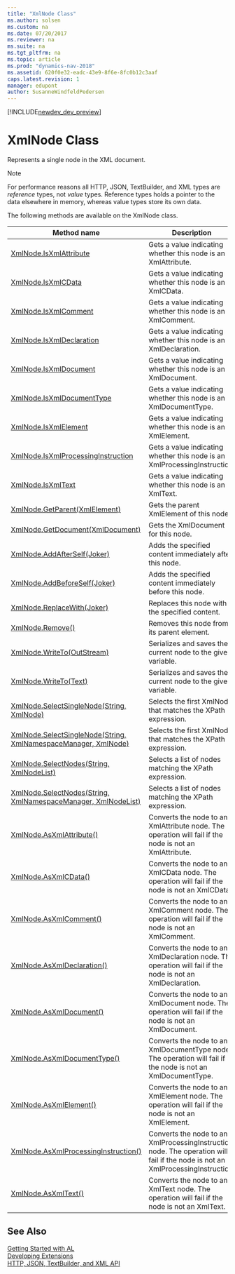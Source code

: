 ```yaml
---
title: "XmlNode Class"
ms.author: solsen
ms.custom: na
ms.date: 07/20/2017
ms.reviewer: na
ms.suite: na
ms.tgt_pltfrm: na
ms.topic: article
ms.prod: "dynamics-nav-2018"
ms.assetid: 620f0e32-eadc-43e9-8f6e-8fc0b12c3aaf
caps.latest.revision: 1
manager: edupont
author: SusanneWindfeldPedersen
---
```


[!INCLUDE[newdev_dev_preview](../includes/newdev_dev_preview.md)]

# XmlNode Class
Represents a single node in the XML document.

> [!NOTE]
> For performance reasons all HTTP, JSON, TextBuilder, and XML types are *reference* types, not *value* types. Reference types holds a pointer to the data elsewhere in memory, whereas value types store its own data.

The following methods are available on the XmlNode class.  
  
|Method name|Description|  
|-----------|-----------|  
|[XmlNode.IsXmlAttribute](xmlnode-isxmlattribute-property.md)|Gets a value indicating whether this node is an XmlAttribute.|  
|[XmlNode.IsXmlCData](xmlnode-isxmlcdata-property.md)|Gets a value indicating whether this node is an XmlCData.|  
|[XmlNode.IsXmlComment](xmlnode-isxmlcomment-property.md)|Gets a value indicating whether this node is an XmlComment.|  
|[XmlNode.IsXmlDeclaration](xmlnode-isxmldeclaration-property.md)|Gets a value indicating whether this node is an XmlDeclaration.|  
|[XmlNode.IsXmlDocument](xmlnode-isxmldocument-property.md)|Gets a value indicating whether this node is an XmlDocument.|  
|[XmlNode.IsXmlDocumentType](xmlnode-isxmldocumenttype-property.md)|Gets a value indicating whether this node is an XmlDocumentType.|  
|[XmlNode.IsXmlElement](xmlnode-isxmlelement-property.md)|Gets a value indicating whether this node is an XmlElement.|  
|[XmlNode.IsXmlProcessingInstruction](xmlnode-isxmlprocessinginstruction-property.md)|Gets a value indicating whether this node is an XmlProcessingInstruction.|  
|[XmlNode.IsXmlText](xmlnode-isxmltext-property.md)|Gets a value indicating whether this node is an XmlText.|  
|[XmlNode.GetParent(XmlElement)](xmlnode-getparent-method.md)|Gets the parent XmlElement of this node.|  
|[XmlNode.GetDocument(XmlDocument)](xmlnode-getdocument-method.md)|Gets the XmlDocument for this node.|  
|[XmlNode.AddAfterSelf(Joker)](xmlnode-addafterself-method.md)|Adds the specified content immediately after this node.|  
|[XmlNode.AddBeforeSelf(Joker)](xmlnode-addbeforeself-method.md)|Adds the specified content immediately before this node.|  
|[XmlNode.ReplaceWith(Joker)](xmlnode-replacewith-method.md)|Replaces this node with the specified content.|  
|[XmlNode.Remove()](xmlnode-remove-method.md)|Removes this node from its parent element.|  
|[XmlNode.WriteTo(OutStream)](xmlnode-writeto-outstream-method.md)|Serializes and saves the current node to the given variable.|  
|[XmlNode.WriteTo(Text)](xmlnode-writeto-text-method.md)|Serializes and saves the current node to the given variable.|  
|[XmlNode.SelectSingleNode(String, XmlNode)](xmlnode-selectsinglenode-xpath-node-method.md)|Selects the first XmlNode that matches the XPath expression.|  
|[XmlNode.SelectSingleNode(String, XmlNamespaceManager, XmlNode)](xmlnode-selectsinglenode-xpath-namespacemanager-node-method.md)|Selects the first XmlNode that matches the XPath expression.|  
|[XmlNode.SelectNodes(String, XmlNodeList)](xmlnode-selectnodes-xpath-nodelist-method.md)|Selects a list of nodes matching the XPath expression.|  
|[XmlNode.SelectNodes(String, XmlNamespaceManager, XmlNodeList)](xmlnode-selectnodes-xpath-namespacemanager-nodelist-method.md)|Selects a list of nodes matching the XPath expression.|  
|[XmlNode.AsXmlAttribute()](xmlnode-asxmlattribute-method.md)|Converts the node to an XmlAttribute node. The operation will fail if the node is not an XmlAttribute.|  
|[XmlNode.AsXmlCData()](xmlnode-asxmlcdata-method.md)|Converts the node to an XmlCData node. The operation will fail if the node is not an XmlCData.|  
|[XmlNode.AsXmlComment()](xmlnode-asxmlcomment-method.md)|Converts the node to an XmlComment node. The operation will fail if the node is not an XmlComment.|  
|[XmlNode.AsXmlDeclaration()](xmlnode-asxmldeclaration-method.md)|Converts the node to an XmlDeclaration node. The operation will fail if the node is not an XmlDeclaration.|  
|[XmlNode.AsXmlDocument()](xmlnode-asxmldocument-method.md)|Converts the node to an XmlDocument node. The operation will fail if the node is not an XmlDocument.|  
|[XmlNode.AsXmlDocumentType()](xmlnode-asxmldocumenttype-method.md)|Converts the node to an XmlDocumentType node. The operation will fail if the node is not an XmlDocumentType.|  
|[XmlNode.AsXmlElement()](xmlnode-asxmlelement-method.md)|Converts the node to an XmlElement node. The operation will fail if the node is not an XmlElement.|  
|[XmlNode.AsXmlProcessingInstruction()](xmlnode-asxmlprocessinginstruction-method.md)|Converts the node to an XmlProcessingInstruction node. The operation will fail if the node is not an XmlProcessingInstruction.|  
|[XmlNode.AsXmlText()](xmlnode-asxmltext-method.md)|Converts the node to an XmlText node. The operation will fail if the node is not an XmlText.|  
## See Also
[Getting Started with AL](../devenv-get-started.md)  
[Developing Extensions](../devenv-dev-overview.md)  
[HTTP, JSON, TextBuilder, and XML API](../devenv-restapi-overview.md)  
